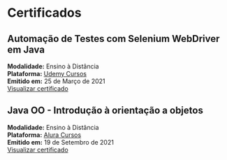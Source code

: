 # Certificados

Automação de Testes com Selenium WebDriver em Java
-------------------------------------------------
**Modalidade:** Ensino à Distância<br>
**Plataforma:** [Udemy Cursos](https://www.udemy.com/)<br>
**Emitido em:** 25 de Março de 2021<br>
[Visualizar certificado](https://cursos.alura.com.br/certificate/109270da-cc65-4b94-8063-f7e614ba9db3)<br>

Java OO - Introdução à orientação a objetos
-------------------------------------------------
**Modalidade:** Ensino à Distância<br>
**Plataforma:** [Alura Cursos](https://cursos.alura.com.br/)<br>
**Emitido em:** 19 de Setembro de 2021<br>
[Visualizar certificado](https://www.udemy.com/certificate/UC-d9e2c038-c94a-4626-a8ec-6576310d79f2/)<br>
